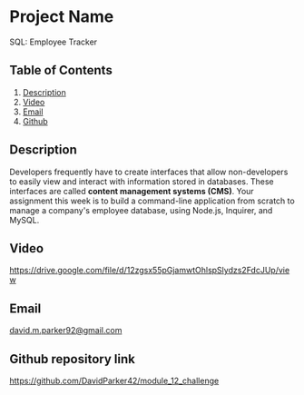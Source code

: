 # Project Name
  SQL: Employee Tracker
  
  ## Table of Contents
  1. [Description](#description)
  2. [Video](#video)
  3. [Email](#email)
  4. [Github](#github)
  
  
  ## Description
 Developers frequently have to create interfaces that allow non-developers to easily view and interact with information stored in databases. These interfaces are called **content management systems (CMS)**. Your assignment this week is to build a command-line application from scratch to manage a company's employee database, using Node.js, Inquirer, and MySQL.

  ## Video
  https://drive.google.com/file/d/12zgsx55pGjamwtOhlspSlydzs2FdcJUp/view

  ## Email
  david.m.parker92@gmail.com

  ## Github repository link
  https://github.com/DavidParker42/module_12_challenge
